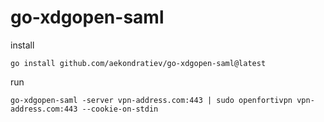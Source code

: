 # go-xdgopen-saml

install
```
go install github.com/aekondratiev/go-xdgopen-saml@latest
```
run
```
go-xdgopen-saml -server vpn-address.com:443 | sudo openfortivpn vpn-address.com:443 --cookie-on-stdin
```

